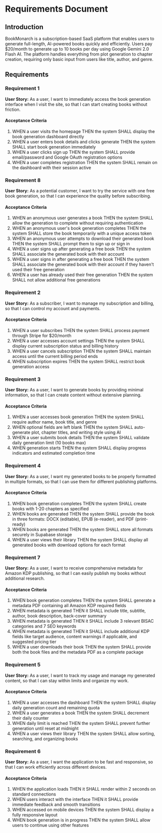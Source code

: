 # Requirements Document

## Introduction

BookMonarch is a subscription-based SaaS platform that enables users to generate full-length, AI-powered books quickly and efficiently. Users pay $20/month to generate up to 10 books per day using Google Gemini 2.0 Flash AI. The platform handles everything from plot generation to chapter creation, requiring only basic input from users like title, author, and genre.

## Requirements

### Requirement 1

**User Story:** As a user, I want to immediately access the book generation interface when I visit the site, so that I can start creating books without friction.

#### Acceptance Criteria

1. WHEN a user visits the homepage THEN the system SHALL display the book generation dashboard directly
2. WHEN a user enters book details and clicks generate THEN the system SHALL start book generation immediately
3. WHEN a user clicks sign up THEN the system SHALL provide email/password and Google OAuth registration options
4. WHEN a user completes registration THEN the system SHALL remain on the dashboard with their session active

### Requirement 8

**User Story:** As a potential customer, I want to try the service with one free book generation, so that I can experience the quality before subscribing.

#### Acceptance Criteria

1. WHEN an anonymous user generates a book THEN the system SHALL allow the generation to complete without requiring authentication
2. WHEN an anonymous user's book generation completes THEN the system SHALL store the book temporarily with a unique access token
3. WHEN an anonymous user attempts to download their generated book THEN the system SHALL prompt them to sign up or sign in
4. WHEN a user signs up after generating a free book THEN the system SHALL associate the generated book with their account
5. WHEN a user signs in after generating a free book THEN the system SHALL associate the generated book with their account if they haven't used their free generation
6. WHEN a user has already used their free generation THEN the system SHALL not allow additional free generations

### Requirement 2

**User Story:** As a subscriber, I want to manage my subscription and billing, so that I can control my account and payments.

#### Acceptance Criteria

1. WHEN a user subscribes THEN the system SHALL process payment through Stripe for $20/month
2. WHEN a user accesses account settings THEN the system SHALL display current subscription status and billing history
3. WHEN a user cancels subscription THEN the system SHALL maintain access until the current billing period ends
4. WHEN subscription expires THEN the system SHALL restrict book generation access

### Requirement 3

**User Story:** As a user, I want to generate books by providing minimal information, so that I can create content without extensive planning.

#### Acceptance Criteria

1. WHEN a user accesses book generation THEN the system SHALL require author name, book title, and genre
2. WHEN optional fields are left blank THEN the system SHALL auto-generate plot, chapter titles, and writing style using AI
3. WHEN a user submits book details THEN the system SHALL validate daily generation limit (10 books max)
4. WHEN generation starts THEN the system SHALL display progress indicators and estimated completion time

### Requirement 4

**User Story:** As a user, I want my generated books to be properly formatted in multiple formats, so that I can use them for different publishing platforms.

#### Acceptance Criteria

1. WHEN book generation completes THEN the system SHALL create books with 1-20 chapters as specified
2. WHEN books are generated THEN the system SHALL provide the book in three formats: DOCX (editable), EPUB (e-reader), and PDF (print-ready)
3. WHEN books are generated THEN the system SHALL store all formats securely in Supabase storage
4. WHEN a user views their library THEN the system SHALL display all generated books with download options for each format

### Requirement 7

**User Story:** As a user, I want to receive comprehensive metadata for Amazon KDP publishing, so that I can easily publish my books without additional research.

#### Acceptance Criteria

1. WHEN book generation completes THEN the system SHALL generate a metadata PDF containing all Amazon KDP required fields
2. WHEN metadata is generated THEN it SHALL include title, subtitle, author, book description, back-cover summary
3. WHEN metadata is generated THEN it SHALL include 3 relevant BISAC categories and 7 SEO keywords
4. WHEN metadata is generated THEN it SHALL include additional KDP fields like target audience, content warnings if applicable, and suggested pricing tier
5. WHEN a user downloads their book THEN the system SHALL provide both the book files and the metadata PDF as a complete package

### Requirement 5

**User Story:** As a user, I want to track my usage and manage my generated content, so that I can stay within limits and organize my work.

#### Acceptance Criteria

1. WHEN a user accesses the dashboard THEN the system SHALL display daily generation count and remaining quota
2. WHEN a user generates a book THEN the system SHALL decrement their daily counter
3. WHEN daily limit is reached THEN the system SHALL prevent further generation until reset at midnight
4. WHEN a user views their library THEN the system SHALL allow sorting, searching, and organizing books

### Requirement 6

**User Story:** As a user, I want the application to be fast and responsive, so that I can work efficiently across different devices.

#### Acceptance Criteria

1. WHEN the application loads THEN it SHALL render within 2 seconds on standard connections
2. WHEN users interact with the interface THEN it SHALL provide immediate feedback and smooth transitions
3. WHEN accessed on mobile devices THEN the system SHALL display a fully responsive layout
4. WHEN book generation is in progress THEN the system SHALL allow users to continue using other features